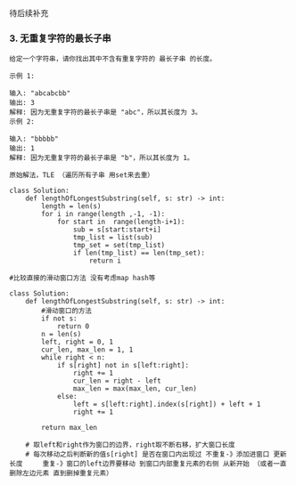 待后续补充 
### 3. 无重复字符的最长子串

    给定一个字符串，请你找出其中不含有重复字符的 最长子串 的长度。

    示例 1:

    输入: "abcabcbb"
    输出: 3 
    解释: 因为无重复字符的最长子串是 "abc"，所以其长度为 3。
    示例 2:

    输入: "bbbbb"
    输出: 1
    解释: 因为无重复字符的最长子串是 "b"，所以其长度为 1。

    原始解法，TLE （遍历所有子串 用set来去重）
```
class Solution:
    def lengthOfLongestSubstring(self, s: str) -> int:
        length = len(s)
        for i in range(length ,-1, -1):
            for start in  range(length-i+1):
                sub = s[start:start+i]
                tmp_list = list(sub)
                tmp_set = set(tmp_list)
                if len(tmp_list) == len(tmp_set):
                    return i
```

    #比较直接的滑动窗口方法 没有考虑map hash等
```
class Solution:
    def lengthOfLongestSubstring(self, s: str) -> int:
        #滑动窗口的方法
        if not s:
            return 0
        n = len(s)
        left, right = 0, 1
        cur_len, max_len = 1, 1  
        while right < n:
            if s[right] not in s[left:right]:
                right += 1
                cur_len = right - left
                max_len = max(max_len, cur_len)
            else:
                left = s[left:right].index(s[right]) + left + 1
                right += 1 
                
        return max_len
```
        # 取left和right作为窗口的边界，right取不断右移，扩大窗口长度
        # 每次移动之后判断新的值s[right] 是否在窗口内出现过 不重复-》添加进窗口 更新长度     重复-》窗口的left边界要移动 到窗口内部重复元素的右侧 从新开始 （或者一直删除左边元素 直到删掉重复元素）

        